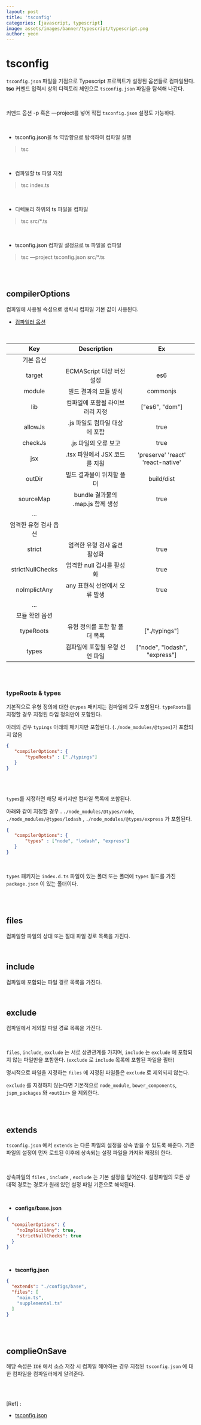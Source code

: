 ```yaml
---
layout: post
title: 'tsconfig'
categories: [javascript, typescript]
image: assets/images/banner/typescript/typescript.png
author: yeon
---
```

# tsconfig

`tsconfig.json` 파일을 기점으로 Typescript 프로젝트가 설정된 옵션들로 컴파일된다. **tsc** 커멘드 입력시 상위 디렉토리 체인으로 `tsconfig.json` 파일을 탐색해 나간다. <br>

<br>

커맨드 옵션 -p 혹은 —project를 넣어 직접 `tsconfig.json`  설정도 가능하다. <br>

<br>

- tsconfig.json을 fs 역방향으로 탐색하여 컴파일 실행

> tsc

<br>

- 컴파일할 ts 파일 지정

> tsc index.ts

<br>

- 디렉토리 하위의 ts 파일을 컴파일

> tsc src/*.ts

<br>

- tsconfig.json 컴파일 설정으로 ts 파일을 컴파일

> tsc —project tsconfig.json src/*.ts

<br><br>

## compilerOptions

컴파일에 사용될 속성으로 생략시 컴파일 기본 값이 사용된다.

- [컴파일러 옵션](https://typescript-kr.github.io/pages/compiler-options.html)

<br>

| Key | Description | Ex |
|:---:|:---:|:---:|
| 기본 옵션 | |  | |  |
| target | ECMAScript 대상 버전 설정 | es6 |
| module | 빌드 결과의 모듈 방식 | commonjs |
| lib | 컴파일에 포함될 라이브러리 지정 | ["es6", "dom"] |
| allowJs | .js 파일도 컴파일 대상에 포함 | true |
| checkJs | .js 파일의 오류 보고 | true |
| jsx | .tsx 파일에서 JSX 코드를 지원 | 'preserve' 'react' 'react-native' |
| outDir | 빌드 결과물이 위치할 폴더 | build/dist |
| sourceMap |  bundle 결과물의 .map.js 함께 생성 | true |
| ... |  |  |
| 엄격한 유형 검사 옵션 |  |  |
| strict | 엄격한 유형 검사 옵션 활성화 | true |
| strictNullChecks | 엄격한 null 검사를 활성화 | true |
| noImplictAny | any 표현식 선언에서 오류 발생 | true |
| ... |  |  |
| 모듈 확인 옵션 |  |  |
| typeRoots | 유형 정의를 포함 할 폴더 목록 | ["./typings"] |
| types | 컴파일에 포함될 유형 선언 파일 | ["node", "lodash", "express"] |

<br><br>

### typeRoots & types

기본적으로 유형 정의에 대한 `@types` 패키지는 컴파일에 모두 포함된다. `typeRoots`를 지정할 경우 지정된 타입 정의만이 포함된다. <br>

아래의 경우 `typings`  아래의 패키지만 포함된다. (`./node_modules/@types`)가 포함되지 않음 <br>

```json
{
   "compilerOptions": {
       "typeRoots" : ["./typings"]
   }
}
```

<br><br>

`types`를 지정하면 해당 패키지만 컴파일 목록에 포함된다. <br>

아래와 같이 지정할 경우 . `./node_modules/@types/node`, `./node_modules/@types/lodash` , `./node_modules/@types/express` 가 포함된다. <br>

```json
{
   "compilerOptions": {
       "types" : ["node", "lodash", "express"]
   }
}
```

<br>

`types` 패키지는 `index.d.ts` 파일이 있는 폴더 또는 폴더에 `types` 필드를 가진 `package.json` 이 있는 폴더이다. <br>

<br><br>

## files

컴파일할 파일의 상대 또는 절대 파일 경로 목록을 가진다.

<br>

## include

컴파일에 포함되는 파일 경로 목록을 가진다.

<br>

## exclude

컴파일에서 제외할 파일 경로 목록을 가진다.

<br>

`files`, `include`, `exclude` 는 서로 상관관계를 가지며, `include` 는 `exclude` 에 포함되지 않는 파일만을 포함한다. (`exclude` 로 `include` 목록에 포함된 파일을 필터)

명시적으로 파일을 지정하는 `files` 에 지정된 파일들은 `exclude` 로 제외되지 않는다. <br>

`exclude` 를 지정하지 않는다면 기본적으로 `node_module`, `bower_components`,   `jspm_packages` 와 `<outDir>` 을 제외한다. <br>

<br><br>

## extends

`tsconfig.json` 에서 `extends` 는 다른 파일의 설정을 상속 받을 수 있도록 해준다. 기존 파일의 설정이 먼저 로드된 이후에 상속되는 설정 파일을 가져와 재정의 한다. <br>

<br>

상속파일의 `files` , `include` , `exclude` 는 기본 설정을 덮어쓴다. 설정파일의 모든 상대적 경로는 경로가 원래 있던 설정 파일 기준으로 해석된다. <br>

<br>

- **configs/base.json**

```json
{
  "compilerOptions": {
    "noImplicitAny": true,
    "strictNullChecks": true
  }
}
```

<br>

- **tsconfig.json**

```json
{
  "extends": "./configs/base",
  "files": [
    "main.ts",
    "supplemental.ts"
  ]
}
```

<br><br>

## complieOnSave

해당 속성은 `IDE` 에서 소스 저장 시 컴파일 해야하는 경우 지정된 `tsconfig.json` 에 대한 컴파일을 컴파일러에게 알려준다.

<br><br>

[Ref] :

- [tsconfig.json](https://typescript-kr.github.io/pages/tsconfig.json.html)


<br><br><br>